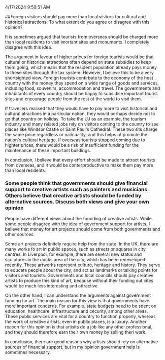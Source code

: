 4/17/2024 9:50:51 AM 

##Foreign visitors should pay more than local visitors for cultural and historical attractions. To what extent do you agree or disagree with this opinion?

It is sometimes argued that tourists from overseas should be charged more than local residents to visit imortant sites and monuments. I completely disagree with this idea.

The argument in favour of higher prices for foreign tourists would be that cultural or historical attractions often depend on state subsidies to keep them going, which means that the resident population already pays money to these sites through the tax system. However, I believe this to be a very shortsighted view. Foreign tourists contirbute to the economy of the host country with the money they spend on a wide range of goods and services, including food, souvenirs, accommodation and travel. The governments and inhabitants of every country should be happy to subsidise important tourist sites and encourage people from the rest of the world to visit them.

If travellers realised that they would have to pay more to visit historical and cultural atractions in a particular nation, they would perhaps decide not to go that country on holiday. To take the UJ as an example, the tourism industry and many related jobs rely on visitors coming to the country to see places like Windsor Castle or Saint Paul's Cathedral. These two sits charge the same price regardless or nationality, and this helps ot promote the nation's cultural heritage. If overseas tourists stopped coming due to highter prices, there would be a risk of insufficient funding for the maintenance of these important buildings.

In conclusion, I believe that every effort should be made to attract tourists from overseas, and it would be conterproductive to make them pay more than local residents.


### Some people think that governments should give financial support to creative artists such as painters and musicians. Others believe that creative artists should be funded by alternative sources. Discuss both views and give your own opinion


People have different views about the founding of creative artists. While some people disagree with the idea of government support for artists, I believe that money for art projects should come from both governments and other sources.

Some art projects definitely require help from the state. In the UK, there are many works fo art in public spaces, such as streets or squares in city centres. In Liverpool, for example, there are several new status and sculptures in the docks area of the city, which has been redeveloped recently. These artworks represent culture, heritage and history. They serve to educate people about the city, and act as landmarks or talking points for visitors and tourists. Governments and local councils should pay creative artists to produce this kind of art, because without their funding out cites would be much less interesting and attractive.

On the other hand, I can understand the arguments against government funding for art. The main reason for this view is that governments have more important concerns. For example. state budgets need to be spent on education, healthcare, infrastructure and cecurity, among other areas. These public services are vital for a country to function properly, whereas the work of creative artists, even in public places, is a luxury. Another reason for this opinion is that artisits do a job like any other professional, and they should therefore earn their own money by selling theri work.

In conclusion, there are good reasons why artists should rely on alternative sources of financial support, but in my opinion government help is sometimes necessary.